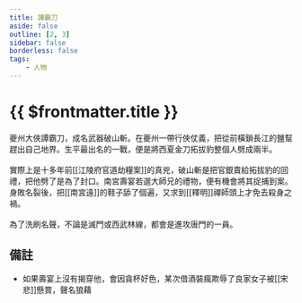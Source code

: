```yaml
---
title: 譚霸刀
aside: false
outline: [2, 3]
sidebar: false
borderless: false
tags:
    - 人物
---
```


# {{ $frontmatter.title }}

夔州大俠譚霸刀，成名武器破山斬。在夔州一帶行俠仗義，把從前橫鎖長江的鹽幫趕出自己地界。生平最出名的一戰，便是將西夏金刀拓拔豹整個人劈成兩半。
<br><br>
實際上是十多年前[[江陵府官道劫糧案]]的真兇，破山斬是把官銀賣給拓拔豹的回禮，把他劈了是為了封口。南宮壽宴若選大師兄的禮物，便有機會將其捉捕到案。身敗名裂後，把[[南宮遠]]的鞋子舔了個遍，又求到[[釋明]]禪師頭上才免去殺身之禍。
<br><br>
為了洗刷名聲，不論是滅門或西武林線，都會是進攻唐門的一員。

## 備註

- 如果壽宴上沒有揭穿他，會因貪杯好色，某次借酒裝瘋欺辱了良家女子被[[宋悲]]懸賞，聲名狼藉